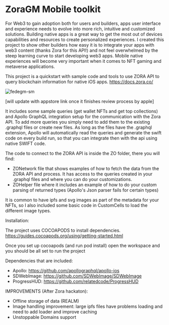 # ZoraGM Mobile toolkit

For Web3 to gain adoption both for users and builders, apps user interface and experience needs to evolve into more rich, intuitive and customized solutions. Building native apps is a great way to get the most out of devices capabilities and resources to create personalized experiences. I created this project to show other builders how easy it is to integrate your apps with web3 content (thanks Zora for this API!) and not feel overwhelmed by the steep learning curve to start developing web3 apps. Mobile native experiences will become very important when it comes to NFT gaming and metaverse applications.

This project is a quickstart with sample code and tools to use ZORA API to query blockchain information for native iOS apps. 
https://docs.zora.co/

![fedegm-sm](https://user-images.githubusercontent.com/104182252/173390912-e699cb30-cb46-4817-b13d-19e2f55e3b2e.gif)


[will update with appstore link once it finishes review process by apple]

It includes some sample queries (get wallet NFTs and get top collections) and Apollo GraphQL integration setup for the communication with the Zora API. 
To add more queries you simply need to add them to the existing .graphql files or create new files. As long as the files have the .graphql extension, Apollo will automatically read the queries and generate the swift code on every build run, so that you can integrate then with the api using native SWIFT code. 

The code to connect to the ZORA API is inside the ZO folder, there you will find:
- ZONetwork file that shows examples of how to fetch the data from the ZORA API and process. It has access to the queries created in your .graphql files and where you can do your customizations.
- ZOHelper file where it includes an example of how to do your custom parsing of returned types (Apollo's Json parser fails for certain types)

It is common to have ipfs and svg images as part of the metadata for your NFTs, so I also included some basic code in CustomCells to load the different image types.

Installation:

The project uses COCOAPODS to install dependencies.
https://guides.cocoapods.org/using/getting-started.html

Once you set up cocoapods (and run pod install) open the workspace and you should be all set to run the project

Dependencies that are included:
- Apollo: https://github.com/apollographql/apollo-ios
- SDWebImage: https://github.com/SDWebImage/SDWebImage
- ProgressHUD: https://github.com/relatedcode/ProgressHUD


IMPROVEMENTS (After Zora hackaton):
- Offline storage of data (REALM)
- Image handling improvement: large ipfs files have problems loading and need to add loader and improve caching 
- Unstoppable Domains support
